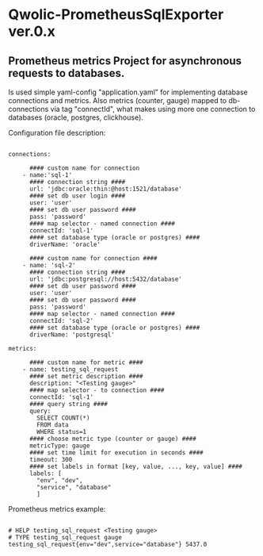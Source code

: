 # Qwolic-PrometheusSqlExporter ver.0.x

## Prometheus metrics Project for asynchronous requests to databases.

Is used simple yaml-config "application.yaml" for implementing database connections and metrics. Also metrics (counter, gauge) mapped to db-connections via tag "connectId", what makes using more one connection to databases (oracle, postgres, clickhouse).


Configuration file description:

```editorconfig

connections:

      #### custom name for connection
    - name:'sql-1'
      #### connection string ####
      url: 'jdbc:oracle:thin:@host:1521/database'
      #### set db user login ####  
      user: 'user'
      #### set db user password ####
      pass: 'password'
      #### map selector - named connection ####
      connectId: 'sql-1'
      #### set database type (oracle or postgres) ####
      driverName: 'oracle'
   
      #### custom name for connection ####
    - name: 'sql-2'
      #### connection string ####
      url: 'jdbc:postgresql://host:5432/database'
      #### set db user password ####
      user: 'user'
      #### set db user password ####
      pass: 'password'
      #### map selector - named connection ####
      connectId: 'sql-2'
      #### set database type (oracle or postgres) ####
      driverName: 'postgresql'

metrics:

      #### custom name for metric ####
    - name: testing_sql_request
      #### set metric description ####
      description: "<Testing gauge>"
      #### map selector - to connection ####
      connectId: 'sql-1'
      #### query string ####
      query:
        SELECT COUNT(*)
        FROM data
        WHERE status=1
      #### choose metric type (counter or gauge) ####
      metricType: gauge
      #### set time limit for execution in seconds ####
      timeout: 300
      #### set labels in format [key, value, ..., key, value] ####
      labels: [
        "env", "dev",
        "service", "database"
        ]

```



Prometheus metrics example:

```commandline

# HELP testing_sql_request <Testing gauge>
# TYPE testing_sql_request gauge
testing_sql_request{env="dev",service="database"} 5437.0

```

